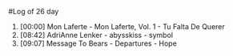 #Log of 26 day

1. [00:00] Mon Laferte - Mon Laferte, Vol. 1 - Tu Falta De Querer
1. [08:42] AdriAnne Lenker - abysskiss - symbol
1. [09:07] Message To Bears - Departures - Hope
